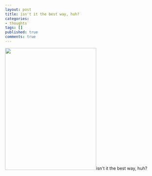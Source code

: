 ```yaml
---
layout: post
title: isn't it the best way, huh?
categories:
- thoughts
tags: []
published: true
comments: true
---
```

<p><img class="alignnone" title="far" src="http://walkerwzy.info/img/20110405far_1.jpg" alt="" width="299" height="400" />isn't it the best way, huh?</p>
